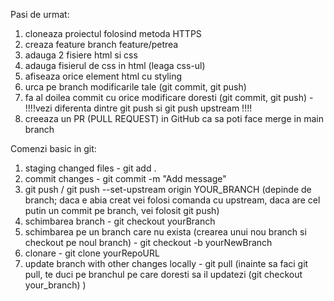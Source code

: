 Pasi de urmat:

1. cloneaza proiectul folosind metoda HTTPS
2. creaza feature branch feature/petrea
3. adauga 2 fisiere html si css
4. adauga fisierul de css in html (leaga css-ul)
5. afiseaza orice element html cu styling
6. urca pe branch modificarile tale (git commit, git push)
7. fa al doilea commit cu orice modificare doresti (git commit, git push) - !!!!vezi diferenta dintre git push si git push upstream !!!!
8. creeaza un PR (PULL REQUEST) in GitHub ca sa poti face merge in main branch

Comenzi basic in git:

1. staging changed files - git add .
2. commit changes - git commit -m "Add message"
3. git push / git push --set-upstream origin YOUR_BRANCH (depinde de branch; daca e abia creat vei folosi comanda cu upstream, daca are cel putin un commit pe branch, vei folosit git push)
4. schimbarea branch - git checkout yourBranch
5. schimbarea pe un branch care nu exista (crearea unui nou branch si checkout pe noul branch) - git checkout -b yourNewBranch
6. clonare - git clone yourRepoURL
7. update branch with other changes locally - git pull (inainte sa faci git pull, te duci pe branchul pe care doresti sa il updatezi (git checkout your_branch) )
